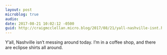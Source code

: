 ```yaml
---
layout: post
microblog: true
audio: 
date: 2017-08-21 10:02:12 -0500
guid: http://craigmcclellan.micro.blog/2017/08/21/yall-nashville-isnt.html
---
```

Y’all, Nashville isn’t messing around today. I’m in a coffee shop, and there are eclipse shirts all around. 

